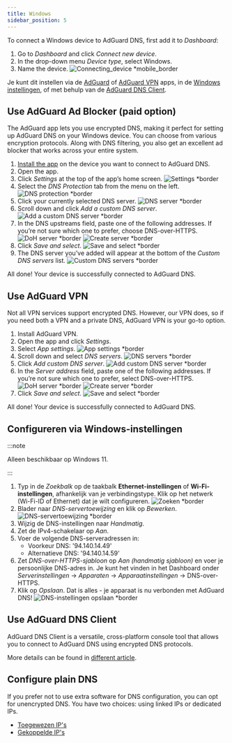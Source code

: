 ```yaml
---
title: Windows
sidebar_position: 5
---
```


To connect a Windows device to AdGuard DNS, first add it to _Dashboard_:

1. Go to _Dashboard_ and click _Connect new device_.
2. In the drop-down menu _Device type_, select Windows.
3. Name the device.
   ![Connecting_device \*mobile_border](https://cdn.adtidy.org/content/kb/dns/private/new_dns/connect/windows_ab/choose_windows.png)

Je kunt dit instellen via de [AdGuard](#use-adguard-ad-blocker-paid-option) of [AdGuard VPN](#use-adguard-vpn) apps, in de [Windows instellingen](#configure-via-windows-settings), of met behulp van de [AdGuard DNS Client](#use-adguard-dns-client).

## Use AdGuard Ad Blocker (paid option)

The AdGuard app lets you use encrypted DNS, making it perfect for setting up AdGuard DNS on your Windows device. You can choose from various encryption protocols. Along with DNS filtering, you also get an excellent ad blocker that works across your entire system.

1. [Install the app](https://adguard.com/adguard-windows/overview.html) on the device you want to connect to AdGuard DNS.
2. Open the app.
3. Click _Settings_ at the top of the app’s home screen.
   ![Settings \*border](https://cdn.adtidy.org/content/kb/dns/private/new_dns/connect/windows_ab/windows_step3.png)
4. Select the _DNS Protection_ tab from the menu on the left.
   ![DNS protection \*border](https://cdn.adtidy.org/content/kb/dns/private/new_dns/connect/windows_ab/windows_step4.png)
5. Click your currently selected DNS server.
   ![DNS server \*border](https://cdn.adtidy.org/content/kb/dns/private/new_dns/connect/windows_ab/windows_step5.png)
6. Scroll down and click _Add a custom DNS server_.
   ![Add a custom DNS server \*border](https://cdn.adtidy.org/content/kb/dns/private/new_dns/connect/windows_ab/windows_step6.png)
7. In the DNS upstreams field, paste one of the following addresses. If you’re not sure which one to prefer, choose DNS-over-HTTPS.
   ![DoH server \*border](https://cdn.adtidy.org/content/kb/dns/private/new_dns/connect/windows_ab/windows_step7_1.png)
   ![Create server \*border](https://cdn.adtidy.org/content/kb/dns/private/new_dns/connect/windows_ab/windows_step7_2.png)
8. Click _Save and select_.
   ![Save and select \*border](https://cdn.adtidy.org/content/kb/dns/private/new_dns/connect/windows_ab/windows_step8.png)
9. The DNS server you’ve added will appear at the bottom of the _Custom DNS servers_ list.
   ![Custom DNS servers \*border](https://cdn.adtidy.org/content/kb/dns/private/new_dns/connect/windows_ab/windows_step9.png)

All done! Your device is successfully connected to AdGuard DNS.

## Use AdGuard VPN

Not all VPN services support encrypted DNS. However, our VPN does, so if you need both a VPN and a private DNS, AdGuard VPN is your go-to option.

1. Install AdGuard VPN.
2. Open the app and click _Settings_.
3. Select _App settings_.
   ![App settings \*border](https://cdn.adtidy.org/content/kb/dns/private/new_dns/connect/windows_vpn/windows_step4.png)
4. Scroll down and select _DNS servers_.
   ![DNS servers \*border](https://cdn.adtidy.org/content/kb/dns/private/new_dns/connect/windows_vpn/windows_step5.png)
5. Click _Add custom DNS server_.
   ![Add custom DNS server \*border](https://cdn.adtidy.org/content/kb/dns/private/new_dns/connect/windows_vpn/windows_step6.png)
6. In the _Server address_ field, paste one of the following addresses. If you’re not sure which one to prefer, select DNS-over-HTTPS.
   ![DoH server \*border](https://cdn.adtidy.org/content/kb/dns/private/new_dns/connect/windows_vpn/windows_step7_1.png)
   ![Create server \*border](https://cdn.adtidy.org/content/kb/dns/private/new_dns/connect/windows_vpn/windows_step7_2.png)
7. Click _Save and select_.
   ![Save and select \*border](https://cdn.adtidy.org/content/kb/dns/private/new_dns/connect/windows_vpn/windows_step8.png)

All done! Your device is successfully connected to AdGuard DNS.

## Configureren via Windows-instellingen

:::note

Alleen beschikbaar op Windows 11.

:::

1. Typ in de _Zoekbalk_ op de taakbalk **Ethernet-instellingen** of **Wi-Fi-instellingen**, afhankelijk van je verbindingstype.
   Klik op het netwerk (Wi-Fi-ID of Ethernet) dat je wilt configureren.
   ![Zoeken \*border](https://cdn.adtidy.org/content/kb/dns/private/new_dns/connect/windows_ab/windows_settings_step_1.png)
2. Blader naar _DNS-servertoewijzing_ en klik op _Bewerken_.
   ![DNS-servertoewijzing \*border](https://cdn.adtidy.org/content/kb/dns/private/new_dns/connect/windows_ab/windows_settings_step_2.png)
3. Wijzig de DNS-instellingen naar _Handmatig_.
4. Zet de IPv4-schakelaar op _Aan_.
5. Voer de volgende DNS-serveradressen in:
    - Voorkeur DNS: '94.140.14.49'
    - Alternatieve DNS: '94.140.14.59'
6. Zet _DNS-over-HTTPS-sjabloon_ op _Aan (handmatig sjabloon)_ en voer je persoonlijke DNS-adres in. Je kunt het vinden in het Dashboard onder _Serverinstellingen_ → _Apparaten_ → _Apparaatinstellingen_ → DNS-over-HTTPS.
7. Klik op _Opslaan_. Dat is alles - je apparaat is nu verbonden met AdGuard DNS!
   ![DNS-instellingen opslaan \*border](https://cdn.adtidy.org/content/kb/dns/private/new_dns/connect/windows_ab/windows_settings_done.png)

## Use AdGuard DNS Client

AdGuard DNS Client is a versatile, cross-platform console tool that allows you to connect to AdGuard DNS using encrypted DNS protocols.

More details can be found in [different article](/dns-client/overview/).

## Configure plain DNS

If you prefer not to use extra software for DNS configuration, you can opt for unencrypted DNS. You have two choices: using linked IPs or dedicated IPs.

 - [Toegewezen IP's](/private-dns/connect-devices/other-options/dedicated-ip.md)
 - [Gekoppelde IP's](/private-dns/connect-devices/other-options/linked-ip.md)
